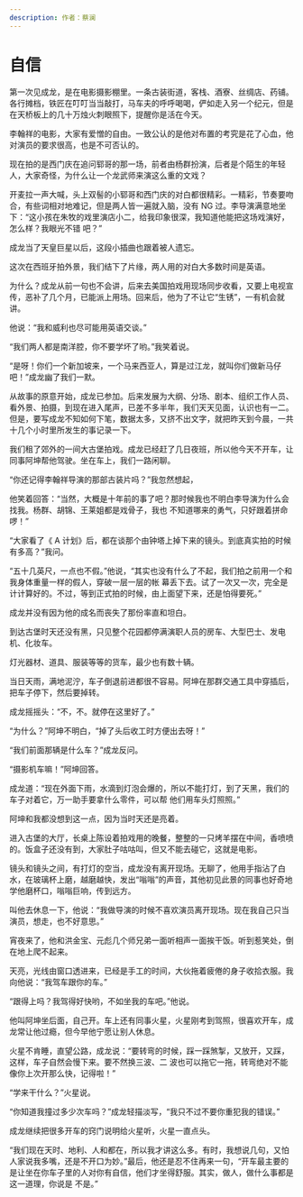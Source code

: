 ```yaml
---
description: 作者：蔡澜
---
```


# 自信

&#x20;       第一次见成龙，是在电影摄影棚里。一条古装街道，客栈、酒寮、丝绸店、药铺。各行摊档，铁匠在叮叮当当敲打，马车夫的呼呼喝喝，俨如走入另一个纪元，但是在天桥板上的几十万烛火刺眼照下，提醒你是活在今天。

&#x20;       李翰祥的电影，大家有爱憎的自由。一致公认的是他对布置的考究是花了心血，他对演员的要求很高，也是不可否认的。

&#x20;       现在拍的是西门庆在追问郓哥的那一场，前者由杨群扮演，后者是个陌生的年轻人，大家奇怪，为什么让一个龙武师来演这么重的文戏？

&#x20;       开麦拉一声大喊，头上双髻的小郓哥和西门庆的对白都很精彩。一精彩，节奏要吻合，有些词相对地难记，但是两人皆一遍就入脑，没有 NG 过。李导演满意地坐下：“这小孩在朱牧的戏里演店小二，给我印象很深，我知道他能把这场戏演好，怎么样？我眼光不错 吧？”

&#x20;       成龙当了天皇巨星以后，这段小插曲也跟着被人遗忘。

&#x20;       这次在西班牙拍外景，我们结下了片缘，两人用的对白大多数时间是英语。

&#x20;       为什么？成龙从前一句也不会讲，后来去美国拍戏用现场同步收看，又要上电视宣传，恶补了几个月，已能派上用场。回来后，他为了不让它“生锈”，一有机会就讲。

&#x20;       他说：“我和威利也尽可能用英语交谈。”

&#x20;       “我们两人都是南洋腔，你不要学坏了哟。”我笑着说。

&#x20;       “是呀！你们一个新加坡来，一个马来西亚人，算是过江龙，就叫你们做新马仔吧！”成龙幽了我们一默。

&#x20;       从故事的原意开始，成龙已参加。后来发展为大纲、分场、剧本、组织工作人员、看外景、拍摄，到现在进入尾声，已差不多半年，我们天天见面，认识也有一二。但是，要写成龙不知如何下笔，数据太多，又挤不出文字，就把昨天到今晨，一共十几个小时里所发生的事记录一下。

&#x20;       我们租了郊外的一间大古堡拍戏。成龙已经赶了几日夜班，所以他今天不开车，让同事阿坤帮他驾驶。坐在车上，我们一路闲聊。

&#x20;       “你还记得李翰祥导演的那部古装片吗？”我忽然想起，

&#x20;       他笑着回答：“当然，大概是十年前的事了吧？那时候我也不明白李导演为什么会找我。杨群、胡锦、王莱姐都是戏骨子，我也 不知道哪来的勇气，只好跟着拼命啰！”

&#x20;       “大家看了《 A 计划》后，都在谈那个由钟塔上掉下来的镜头。到底真实拍的时候有多高？”我问。

&#x20;       “五十几英尺，一点也不假。”他说，“其实也没有什么了不起，我们拍之前用一个和我身体重量一样的假人，穿破一层一层的帐 幕丢下去。试了一次又一次，完全是计计算好的。不过，等到正式拍的时候，由上面望下来，还是怕得要死。”

&#x20;       成龙并没有因为他的成名而丧失了那份率直和坦白。

&#x20;       到达古堡时天还没有黑，只见整个花园都停满演职人员的房车、大型巴士、发电机、化妆车。

&#x20;       灯光器材、道具、服装等等的货车，最少也有数十辆。

&#x20;       当日天雨，满地泥泞，车子倒退前进都很不容易。阿坤在那群交通工具中穿插后，把车子停下，然后要掉转。

&#x20;       成龙摇摇头：“不，不。就停在这里好了。”

&#x20;       “为什么？”阿坤不明白，“掉了头后收工时方便出去呀！”

&#x20;       “我们前面那辆是什么车？”成龙反问。

&#x20;       “摄影机车嘛！”阿坤回答。

&#x20;       成龙道：“现在外面下雨，水滴到灯泡会爆的，所以不能打灯，到了天黑，我们的车子对着它，万一助手要拿什么零件，可以帮 他们用车头灯照照。”

&#x20;       阿坤和我都没想到这一点，因为当时天还是亮着。

&#x20;       进入古堡的大厅，长桌上陈设着拍戏用的晚餐，整整的一只烤羊摆在中间，香喷喷的。饭盒子还没有到，大家肚子咕咕叫，但又不能去碰它，这就是电影。

&#x20;       镜头和镜头之间，有打灯的空当，成龙没有离开现场。无聊了，他用手指沾了白水，在玻璃杯上磨，越磨越快，发出“嗡嗡”的声音，其他初见此景的同事也好奇地学他磨杯口，嗡嗡巨响，传到远方。

&#x20;       叫他去休息一下，他说：“我做导演的时候不喜欢演员离开现场。现在我自己只当演员，想走，也不好意思。”

&#x20;       宵夜来了，他和洪金宝、元彪几个师兄弟一面听相声一面挨干饭。听到惹笑处，倒在地上爬不起来。

&#x20;       天亮，光线由窗口透进来，已经是手工的时间，大伙拖着疲倦的身子收拾衣服。我向他说：“我驾车跟你的车。”

&#x20;       “跟得上吗？我驾得好快哟，不如坐我的车吧。”他说。

&#x20;       他叫阿坤坐后面，自己开。车上还有同事火星，火星刚考到驾照，很喜欢开车，成龙常让他过瘾，但今早他宁愿让别人休息。

&#x20;       火星不肯睡，直望公路，成龙说：“要转弯的时候，踩一踩煞掣，又放开，又踩，这样，车子自然会慢下来。要不然换三波、二 波也可以拖它一拖，转弯绝对不能像你上次开那么快，记得啦！”

&#x20;       “学来干什么？”火星说。

&#x20;       “你知道我撞过多少次车吗？”成龙轻描淡写，“我只不过不要你重犯我的错误。”

&#x20;       成龙继续把很多开车的窍门说明给火星听，火星一直点头。

&#x20;       “我们现在天时、地利、人和都在，所以我才讲这么多。有时，我想说几句，又怕人家说我多嘴，还是不开口为妙。”最后，他还是忍不住再来一句，“开车最主要的是让坐在你车子里的人对你有自信，他们才坐得舒服。其实，做人，做什么事都是这一道理，你说是 不是。”
